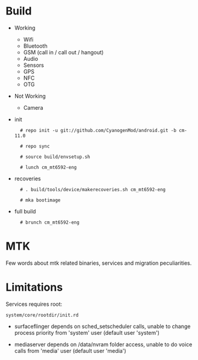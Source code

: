 # Build

* Working
  * Wifi
  * Bluetooth
  * GSM (call in / call out / hangout)
  * Audio
  * Sensors
  * GPS
  * NFC
  * OTG

* Not Working
  * Camera


* init

        # repo init -u git://github.com/CyanogenMod/android.git -b cm-11.0
        
        # repo sync
        
        # source build/envsetup.sh
        
        # lunch cm_mt6592-eng

* recoveries

        # . build/tools/device/makerecoveries.sh cm_mt6592-eng
    
        # mka bootimage

* full build

        # brunch cm_mt6592-eng

# MTK

Few words about mtk related binaries, services and migration peculiarities.

# Limitations

Services requires root:

`system/core/rootdir/init.rd`

  * surfaceflinger depends on sched_setscheduler calls, unable to change process priority from 'system' user (default user 'system')

  * mediaserver depends on /data/nvram folder access, unable to do voice calls from 'media' user (default user 'media')
